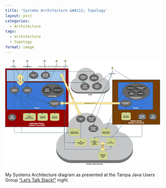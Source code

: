 ```yaml
---
title: 'Systems Architecture &#8211; Topology'
layout: post
categories:
  - Architecture
tags:
  - architecture
  - topology
format: image
---
```

![Topology](/wp-content/uploads/2015/05/Systems-Architecture-Topology.png)

My Systems Architecture diagram as presented at the Tampa Java Users Group <a href="http://www.meetup.com/Tampa-JUG/events/220279621/" target="_blank">&#8220;Let&#8217;s Talk Stack!&#8221;</a> night.
